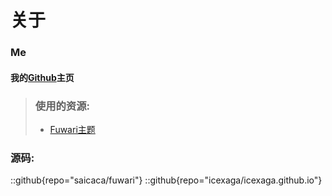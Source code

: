 # 关于

### Me
#### 我的[Github](https://github.com/IceXaga)主页

> ### 使用的资源:
> - [Fuwari主题](https://github.com/saicaca/fuwari)


### 源码: 
::github{repo="saicaca/fuwari"}
::github{repo="icexaga/icexaga.github.io"}
